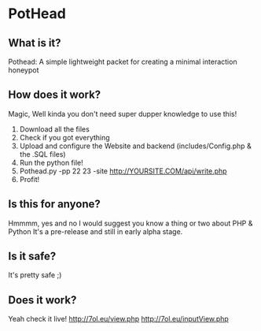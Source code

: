 # PotHead
## What is it?
Pothead: A simple lightweight packet for creating a minimal interaction honeypot

## How does it work?
Magic, Well kinda you don't need super dupper knowledge to use this!
1) Download all the files 
2) Check if you got everything
3) Upload and configure the Website and backend (includes/Config.php & the .SQL files) 
4) Run the python file!
5) Pothead.py -pp 22 23 -site http://YOURSITE.COM/api/write.php
6) Profit!

## Is this for anyone?
Hmmmm, yes and no I would suggest you know a thing or two about PHP & Python It's a pre-release and still in early alpha stage.

## Is it safe?
It's pretty safe ;)

## Does it work?
Yeah check it live!
http://7ol.eu/view.php
http://7ol.eu/inputView.php
